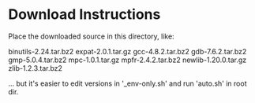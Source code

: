 Download Instructions
=====================

Place the downloaded source in this directory, like:

binutils-2.24.tar.bz2
expat-2.0.1.tar.gz
gcc-4.8.2.tar.bz2
gdb-7.6.2.tar.bz2
gmp-5.0.4.tar.bz2
mpc-1.0.1.tar.gz
mpfr-2.4.2.tar.bz2
newlib-1.20.0.tar.gz
zlib-1.2.3.tar.bz2

... but it's easier to edit versions in '_env-only.sh' and run 'auto.sh' in root dir.
